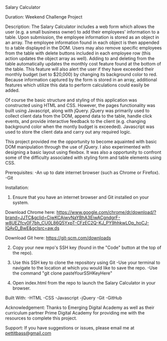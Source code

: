 Salary Calculator

Duration: Weekend Challenge Project

Description:
The Salary Calculator includes a web form which allows the user (e.g. a small business owner) to add their employees' information to a table. Upon submission, the employee information is stored as an object in an array. The employee information found in each object is then appended to a table displayed in the DOM. Users may also remove specific employees from the table with delete buttons included in each employee row (this action updates the object array as well). Adding to and deleting from the table automatically updates the monthly cost feature found at the bottom of the table. This feature will also alert the user if they have exceeded their monthly budget (set to $20,000) by changing its background color to red. Because information captured by the form is stored in an array, additional features which utilize this data to perform calculations could easily be added.

Of course the basic structure and styling of this application was constructed using HTML and CSS. However, the pages functionality was built using Javascript, along with jQuery. jQuery was primarily used to collect client data from the DOM, append data to the table, handle click events, and provide interactive feedback to the client (e.g. changing background color when the montly budget is exceeded). Javascript was used to store the client data and carry out any required logic.

This project provided me the opportunity to become aquainted with basic DOM manipulation through the use of jQuery. I also experimented with designing a basic layout using flexbox. It was also a opportunity to confront some of the difficulty associated with styling form and table elements using CSS.


Prerequisites:
-An up to date internet browser (such as Chrome or Firefox).
-Git


Installation:

1. Ensure that you have an internet browser and Git installed on your system.

Download Chrome here: https://www.google.com/chrome/dr/download/?brand=JJTC&gclid=CjwKCAjwvNaYBhA3EiwACgndgrF-w8UEZfcv0F7bh_CU0L86Q5YxpT-CFzEC2Q-KJ_PY9hhkwLOp_hoCJ-IQAvD_BwE&gclsrc=aw.ds

Download Git here: https://git-scm.com/downloads

2. Copy your new repo's SSH key (found in the "Code" button at the top of the repo).

3. Use this SSH key to clone the repository using Git
-Use your terminal to navigate to the location at which you would like to save the repo.
-Use the command "git clone pasteYourSSHKeyHere"

4. Open index.html from the repo to launch the Salary Calculator in your browser.



Built With:
    -HTML
    -CSS
    -Javascript
    -jQuery
    -Git
    -GitHub


Acknowledgement:
Thanks to Emerging Digital Academy as well as their curriculum partner Prime Digital Academy for providing me with the resources to complete this project.

Support:
If you have suggestions or issues, please email me at pettitbass@gmail.com